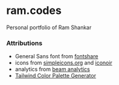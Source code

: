 # ram.codes

Personal portfolio of Ram Shankar

### Attributions

-   General Sans font from [fontshare](https://www.fontshare.com/fonts/general-sans)
-   icons from [simpleicons.org](https://simpleicons.org/) and [iconoir](https://iconoir.com/)
-   analytics from [beam analytics](https://beamanalytics.io/)
-   [Tailwind Color Palette Generator](https://www.tints.dev/brand/1FFF5E)
